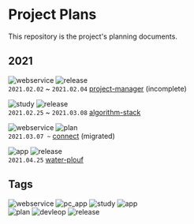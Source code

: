 # Project Plans

This repository is the project's planning documents.

## 2021

![webservice](https://img.shields.io/badge/service-web-yellow) ![release](https://img.shields.io/badge/-release-brightgreen)  
`2021.02.02` ~ `2021.02.04` [project-manager](./webservice/project-manager/) (incomplete)

![study](https://img.shields.io/badge/-study-grey) ![release](https://img.shields.io/badge/-release-brightgreen)  
`2021.02.25` ~ `2021.03.08` [algorithm-stack](./study/algorithm-stack/)

![webservice](https://img.shields.io/badge/service-web-yellow) ![plan](https://img.shields.io/badge/-plan-blue)  
`2021.03.07 ~` [connect](./webservice/connect/) (migrated)

![app](https://img.shields.io/badge/-app-grey) ![release](https://img.shields.io/badge/-release-brightgreen)  
`2021.04.25` [water-plouf](./app/water-plouf/)

## Tags

![webservice](https://img.shields.io/badge/service-web-yellow)
![pc_app](https://img.shields.io/badge/application-window-9cf)
![study](https://img.shields.io/badge/-study-grey)
![app](https://img.shields.io/badge/-app-grey)  
![plan](https://img.shields.io/badge/-plan-blue)
![devleop](https://img.shields.io/badge/-develop-green)
![release](https://img.shields.io/badge/-release-brightgreen)
